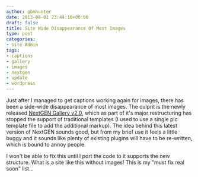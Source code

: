 ```yaml
---
author: gbmhunter
date: 2013-08-01 23:44:10+00:00
draft: false
title: Site Wide Disappearance Of Most Images
type: post
categories:
- Site Admin
tags:
- captions
- gallery
- images
- nextgen
- update
- wordpress
---
```


Just after I managed to get captions working again for images, there has been a side-wide disappearance of most images. The culprit is the newly released [NextGEN Gallery v2.0](http://www.nextgen-gallery.com/nextgen-gallery-2-0/), which as part of it's major restructuring has stopped the support of traditional templates (I used to use a single pic template file to add the additional markup). The idea behind this latest version of NextGEN sounds good, but from my brief use it feels a little buggy and it sounds like plenty of existing plugins will have to be re-written, which is bound to annoy people.

I won't be able to fix this until I port the code to it supports the new structure. What is a site like this without images! This is my "must fix real soon" list...

